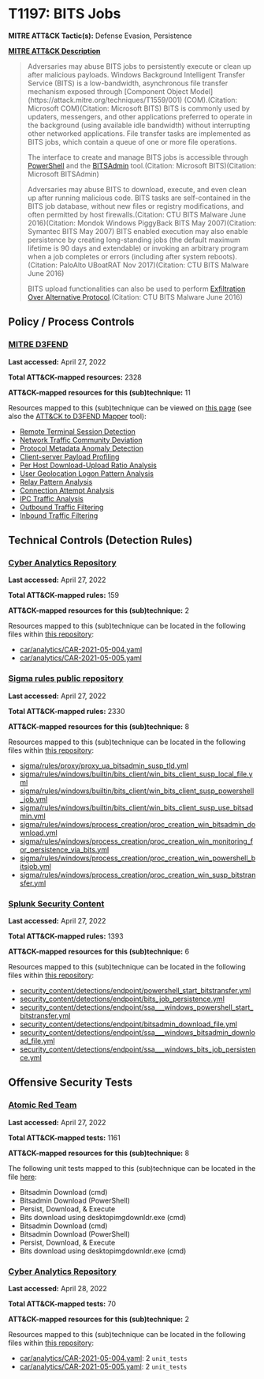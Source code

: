# T1197: BITS Jobs
**MITRE ATT&CK Tactic(s):** Defense Evasion, Persistence

**[MITRE ATT&CK Description](https://attack.mitre.org/techniques/T1197)**
<blockquote>Adversaries may abuse BITS jobs to persistently execute or clean up after malicious payloads. Windows Background Intelligent Transfer Service (BITS) is a low-bandwidth, asynchronous file transfer mechanism exposed through [Component Object Model](https://attack.mitre.org/techniques/T1559/001) (COM).(Citation: Microsoft COM)(Citation: Microsoft BITS) BITS is commonly used by updaters, messengers, and other applications preferred to operate in the background (using available idle bandwidth) without interrupting other networked applications. File transfer tasks are implemented as BITS jobs, which contain a queue of one or more file operations.

The interface to create and manage BITS jobs is accessible through [PowerShell](https://attack.mitre.org/techniques/T1059/001) and the [BITSAdmin](https://attack.mitre.org/software/S0190) tool.(Citation: Microsoft BITS)(Citation: Microsoft BITSAdmin)

Adversaries may abuse BITS to download, execute, and even clean up after running malicious code. BITS tasks are self-contained in the BITS job database, without new files or registry modifications, and often permitted by host firewalls.(Citation: CTU BITS Malware June 2016)(Citation: Mondok Windows PiggyBack BITS May 2007)(Citation: Symantec BITS May 2007) BITS enabled execution may also enable persistence by creating long-standing jobs (the default maximum lifetime is 90 days and extendable) or invoking an arbitrary program when a job completes or errors (including after system reboots).(Citation: PaloAlto UBoatRAT Nov 2017)(Citation: CTU BITS Malware June 2016)

BITS upload functionalities can also be used to perform [Exfiltration Over Alternative Protocol](https://attack.mitre.org/techniques/T1048).(Citation: CTU BITS Malware June 2016)</blockquote>

## Policy / Process Controls
### [MITRE D3FEND](https://d3fend.mitre.org/)
**Last accessed:** April 27, 2022

**Total ATT&CK-mapped resources:** 2328

**ATT&CK-mapped resources for this (sub)technique:** 11

Resources mapped to this (sub)technique can be viewed on [this page](https://d3fend.mitre.org/) (see also the [ATT&CK to D3FEND Mapper](https://d3fend.mitre.org/tools/attack-mapper) tool):

* [Remote Terminal Session Detection](https://d3fend.mitre.org/techniques/d3f:RemoteTerminalSessionDetection)
* [Network Traffic Community Deviation](https://d3fend.mitre.org/techniques/d3f:NetworkTrafficCommunityDeviation)
* [Protocol Metadata Anomaly Detection](https://d3fend.mitre.org/techniques/d3f:ProtocolMetadataAnomalyDetection)
* [Client-server Payload Profiling](https://d3fend.mitre.org/techniques/d3f:Client-serverPayloadProfiling)
* [Per Host Download-Upload Ratio Analysis](https://d3fend.mitre.org/techniques/d3f:PerHostDownload-UploadRatioAnalysis)
* [User Geolocation Logon Pattern Analysis](https://d3fend.mitre.org/techniques/d3f:UserGeolocationLogonPatternAnalysis)
* [Relay Pattern Analysis](https://d3fend.mitre.org/techniques/d3f:RelayPatternAnalysis)
* [Connection Attempt Analysis](https://d3fend.mitre.org/techniques/d3f:ConnectionAttemptAnalysis)
* [IPC Traffic Analysis](https://d3fend.mitre.org/techniques/d3f:IPCTrafficAnalysis)
* [Outbound Traffic Filtering](https://d3fend.mitre.org/techniques/d3f:OutboundTrafficFiltering)
* [Inbound Traffic Filtering](https://d3fend.mitre.org/techniques/d3f:InboundTrafficFiltering)

## Technical Controls (Detection Rules)
### [Cyber Analytics Repository](https://car.mitre.org)
**Last accessed:** April 27, 2022

**Total ATT&CK-mapped rules:** 159

**ATT&CK-mapped resources for this (sub)technique:** 2

Resources mapped to this (sub)technique can be located in the following files within [this repository](https://github.com/mitre-attack/car/blob/master/analytics):

* [car/analytics/CAR-2021-05-004.yaml](https://github.com/mitre-attack/car/blob/master/analytics/CAR-2021-05-004.yaml)
* [car/analytics/CAR-2021-05-005.yaml](https://github.com/mitre-attack/car/blob/master/analytics/CAR-2021-05-005.yaml)

### [Sigma rules public repository](https://github.com/SigmaHQ/sigma)
**Last accessed:** April 27, 2022

**Total ATT&CK-mapped rules:** 2330

**ATT&CK-mapped resources for this (sub)technique:** 8

Resources mapped to this (sub)technique can be located in the following files within [this repository](https://github.com/SigmaHQ/sigma/tree/master/rules):

* [sigma/rules/proxy/proxy_ua_bitsadmin_susp_tld.yml](https://github.com/SigmaHQ/sigma/blob/master/rules/proxy/proxy_ua_bitsadmin_susp_tld.yml)
* [sigma/rules/windows/builtin/bits_client/win_bits_client_susp_local_file.yml](https://github.com/SigmaHQ/sigma/blob/master/rules/windows/builtin/bits_client/win_bits_client_susp_local_file.yml)
* [sigma/rules/windows/builtin/bits_client/win_bits_client_susp_powershell_job.yml](https://github.com/SigmaHQ/sigma/blob/master/rules/windows/builtin/bits_client/win_bits_client_susp_powershell_job.yml)
* [sigma/rules/windows/builtin/bits_client/win_bits_client_susp_use_bitsadmin.yml](https://github.com/SigmaHQ/sigma/blob/master/rules/windows/builtin/bits_client/win_bits_client_susp_use_bitsadmin.yml)
* [sigma/rules/windows/process_creation/proc_creation_win_bitsadmin_download.yml](https://github.com/SigmaHQ/sigma/blob/master/rules/windows/process_creation/proc_creation_win_bitsadmin_download.yml)
* [sigma/rules/windows/process_creation/proc_creation_win_monitoring_for_persistence_via_bits.yml](https://github.com/SigmaHQ/sigma/blob/master/rules/windows/process_creation/proc_creation_win_monitoring_for_persistence_via_bits.yml)
* [sigma/rules/windows/process_creation/proc_creation_win_powershell_bitsjob.yml](https://github.com/SigmaHQ/sigma/blob/master/rules/windows/process_creation/proc_creation_win_powershell_bitsjob.yml)
* [sigma/rules/windows/process_creation/proc_creation_win_susp_bitstransfer.yml](https://github.com/SigmaHQ/sigma/blob/master/rules/windows/process_creation/proc_creation_win_susp_bitstransfer.yml)

### [Splunk Security Content](https://github.com/splunk/security_content)
**Last accessed:** April 27, 2022

**Total ATT&CK-mapped rules:** 1393

**ATT&CK-mapped resources for this (sub)technique:** 6

Resources mapped to this (sub)technique can be located in the following files within [this repository](https://github.com/splunk/security_content/tree/develop/detections):

* [security_content/detections/endpoint/powershell_start_bitstransfer.yml](https://github.com/splunk/security_content/blob/develop/detections/endpoint/powershell_start_bitstransfer.yml)
* [security_content/detections/endpoint/bits_job_persistence.yml](https://github.com/splunk/security_content/blob/develop/detections/endpoint/bits_job_persistence.yml)
* [security_content/detections/endpoint/ssa___windows_powershell_start_bitstransfer.yml](https://github.com/splunk/security_content/blob/develop/detections/endpoint/ssa___windows_powershell_start_bitstransfer.yml)
* [security_content/detections/endpoint/bitsadmin_download_file.yml](https://github.com/splunk/security_content/blob/develop/detections/endpoint/bitsadmin_download_file.yml)
* [security_content/detections/endpoint/ssa___windows_bitsadmin_download_file.yml](https://github.com/splunk/security_content/blob/develop/detections/endpoint/ssa___windows_bitsadmin_download_file.yml)
* [security_content/detections/endpoint/ssa___windows_bits_job_persistence.yml](https://github.com/splunk/security_content/blob/develop/detections/endpoint/ssa___windows_bits_job_persistence.yml)


## Offensive Security Tests
### [Atomic Red Team](https://github.com/redcanaryco/atomic-red-team)
**Last accessed:** April 27, 2022

**Total ATT&CK-mapped tests:** 1161

**ATT&CK-mapped resources for this (sub)technique:** 8

The following unit tests mapped to this (sub)technique can be located in the file [here](https://github.com/redcanaryco/atomic-red-team/tree/master/atomics/T1197/T1197.yaml):

* Bitsadmin Download (cmd)
* Bitsadmin Download (PowerShell)
* Persist, Download, & Execute
* Bits download using desktopimgdownldr.exe (cmd)
* Bitsadmin Download (cmd)
* Bitsadmin Download (PowerShell)
* Persist, Download, & Execute
* Bits download using desktopimgdownldr.exe (cmd)

### [Cyber Analytics Repository](https://car.mitre.org)
**Last accessed:** April 28, 2022

**Total ATT&CK-mapped tests:** 70

**ATT&CK-mapped resources for this (sub)technique:** 2

Resources mapped to this (sub)technique can be located in the following files within [this repository](https://github.com/mitre-attack/car/blob/master/analytics):

* [car/analytics/CAR-2021-05-004.yaml](https://github.com/mitre-attack/car/blob/master/analytics/CAR-2021-05-004.yaml): 2 <code>unit_tests</code>
* [car/analytics/CAR-2021-05-005.yaml](https://github.com/mitre-attack/car/blob/master/analytics/CAR-2021-05-005.yaml): 2 <code>unit_tests</code>

